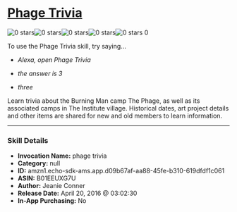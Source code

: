 # [Phage Trivia](http://alexa.amazon.com/#skills/amzn1.echo-sdk-ams.app.d09b67af-aa88-45fe-b310-619dfdf1c061)
![0 stars](../../images/ic_star_border_black_18dp_1x.png)![0 stars](../../images/ic_star_border_black_18dp_1x.png)![0 stars](../../images/ic_star_border_black_18dp_1x.png)![0 stars](../../images/ic_star_border_black_18dp_1x.png)![0 stars](../../images/ic_star_border_black_18dp_1x.png) 0

To use the Phage Trivia skill, try saying...

* *Alexa, open Phage Trivia*

* *the answer is 3*

* *three*

Learn trivia about the Burning Man camp The Phage, as well as its associated camps in The Institute village.  Historical dates, art project details and other items are shared for new and old members to learn information.

***

### Skill Details

* **Invocation Name:** phage trivia
* **Category:** null
* **ID:** amzn1.echo-sdk-ams.app.d09b67af-aa88-45fe-b310-619dfdf1c061
* **ASIN:** B01EEUXG7U
* **Author:** Jeanie Conner
* **Release Date:** April 20, 2016 @ 03:02:30
* **In-App Purchasing:** No
